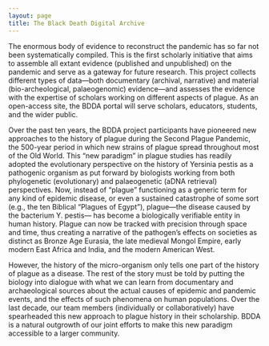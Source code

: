 ```yaml
---
layout: page
title: The Black Death Digital Archive
---
```

The enormous body of evidence to reconstruct the pandemic has so far not been systematically compiled. This is the first scholarly initiative that aims to assemble all extant evidence (published and unpublished) on the pandemic and serve as a gateway for future research. This project collects different types of data—both documentary (archival, narrative) and material (bio-archeological, palaeogenomic) evidence—and assesses the evidence with the expertise of scholars working on different aspects of plague. As an open-access site, the BDDA portal will serve scholars, educators, students, and the wider public.

Over the past ten years, the BDDA project participants have pioneered new approaches to the history of plague during the Second Plague Pandemic, the 500-year period in which new strains of plague spread throughout most of the Old World. This “new paradigm” in plague studies has readily adopted the evolutionary perspective on the history of Yersinia pestis as a pathogenic organism as put forward by biologists working from both phylogenetic (evolutionary) and palaeogenetic (aDNA retrieval) perspectives. Now, instead of “plague” functioning as a generic term for any kind of epidemic disease, or even a sustained catastrophe of some sort (e.g., the ten Biblical “Plagues of Egypt”), plague—the disease caused by the bacterium Y. pestis— has become a biologically verifiable entity in human history. Plague can now be tracked with precision through space and time, thus creating a narrative of the pathogen’s effects on societies as distinct as Bronze Age Eurasia, the late medieval Mongol Empire, early modern East Africa and India, and the modern American West.
 
However, the history of the micro-organism only tells one part of the history of plague as a disease. The rest of the story must be told by putting the biology into dialogue with what we can learn from documentary and archaeological sources about the actual causes of epidemic and pandemic events, and the effects of such phenomena on human populations. Over the last decade, our team members (individually or collaboratively) have spearheaded this new approach to plague history in their scholarship. BDDA is a natural outgrowth of our joint efforts to make this new paradigm accessible to a larger community.
